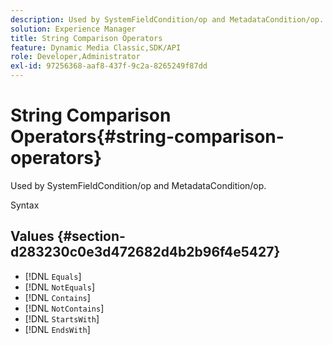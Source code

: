 ```yaml
---
description: Used by SystemFieldCondition/op and MetadataCondition/op.
solution: Experience Manager
title: String Comparison Operators
feature: Dynamic Media Classic,SDK/API
role: Developer,Administrator
exl-id: 97256368-aaf8-437f-9c2a-8265249f87dd
---
```

# String Comparison Operators{#string-comparison-operators}

Used by SystemFieldCondition/op and MetadataCondition/op.

 Syntax 

## Values {#section-d283230c0e3d472682d4b2b96f4e5427}

* [!DNL `Equals`] 
* [!DNL `NotEquals`] 
* [!DNL `Contains`] 
* [!DNL `NotContains`] 
* [!DNL `StartsWith`] 
* [!DNL `EndsWith`]
